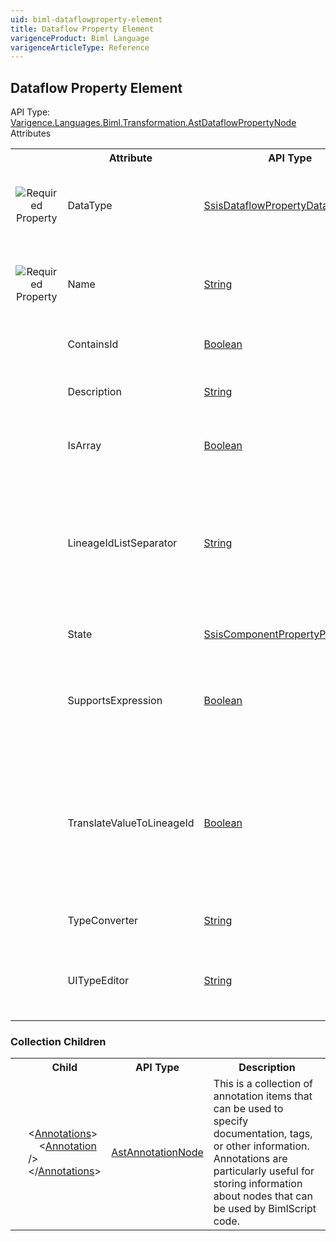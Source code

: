 ```yaml
---
uid: biml-dataflowproperty-element
title: Dataflow Property Element
varigenceProduct: Biml Language
varigenceArticleType: Reference
---
```

## Dataflow Property Element<div class="AssemblyInfoGroup"><div class="CrossReferenceGroup"><div class="CrossReferenceHeader">API Type:</div><div class="CrossReferenceValue"><a href="../api-reference/Varigence.Languages.Biml.Transformation.AstDataflowPropertyNode.html">Varigence.Languages.Biml.Transformation.AstDataflowPropertyNode</a></div></div></div><div class="AttributeGroup"><div class="AttributeGroupHeader">Attributes</div><table id="AttributeList" class="AttributeList"><tbody><tr><th class="AttributeIconColumnHeader">&nbsp;</th><th class="AttributeNameColumnHeader">Attribute</th><th class="AttributeTypeColumnHeader">API Type</th><th class="AttributeDefaultColumnHeader">Default</th><th class="AttributeSummaryColumnHeader">Description</th></tr><tr class="ad0"><td align="center" class="AttributeIcon"><img title="Required Property" src="attributeRequired.png"></td><td class="AttributeName">DataType</td><td class="AttributeType"><a href="../api-reference/Varigence.Languages.Biml.Transformation.SsisDataflowPropertyDataType.html">SsisDataflowPropertyDataType</a></td><td class="AttributeDefault">Empty</td><td class="AttributeSummary"><div class ="SummaryItem">This value specifies the type of the variable that should be assigned to the custom dataflow property.</div></td></tr><tr class="ad1"><td align="center" class="AttributeIcon"><img title="Required Property" src="attributeRequired.png"></td><td class="AttributeName">Name</td><td class="AttributeType"><a href="https://msdn.microsoft.com/en-us/library/System.String.aspx">String</a></td><td class="AttributeDefault">&nbsp;</td><td class="AttributeSummary"><div class ="SummaryItem">Specifies the name of the object.  This name can be used to reference this object from anywhere else in the program.</div></td></tr><tr class="ad0"><td align="center" class="AttributeIcon"><img title="" src="attribute.png"></td><td class="AttributeName">ContainsId</td><td class="AttributeType"><a href="https://msdn.microsoft.com/en-us/library/System.Boolean.aspx">Boolean</a></td><td class="AttributeDefault">False</td><td class="AttributeSummary"><div class ="SummaryItem">Indicates whether this property contains a data linage column id.</div></td></tr><tr class="ad1"><td align="center" class="AttributeIcon"><img title="" src="attribute.png"></td><td class="AttributeName">Description</td><td class="AttributeType"><a href="https://msdn.microsoft.com/en-us/library/System.String.aspx">String</a></td><td class="AttributeDefault">&nbsp;</td><td class="AttributeSummary"><div class ="SummaryItem">This value stores the description that is emitted in SSIS for the data flow property.</div></td></tr><tr class="ad0"><td align="center" class="AttributeIcon"><img title="" src="attribute.png"></td><td class="AttributeName">IsArray</td><td class="AttributeType"><a href="https://msdn.microsoft.com/en-us/library/System.Boolean.aspx">Boolean</a></td><td class="AttributeDefault">False</td><td class="AttributeSummary"><div class ="SummaryItem">This value specifies whether the dataflow property is an array of values.</div></td></tr><tr class="ad1"><td align="center" class="AttributeIcon"><img title="" src="attribute.png"></td><td class="AttributeName">LineageIdListSeparator</td><td class="AttributeType"><a href="https://msdn.microsoft.com/en-us/library/System.String.aspx">String</a></td><td class="AttributeDefault">&nbsp;</td><td class="AttributeSummary"><div class ="SummaryItem">In the case of a list of lineage ids, this property specifies the string sequence that is used to separate items in the list.  The same separator is used both for extracting column name lists and emitting the list of translated lineage ids.</div></td></tr><tr class="ad0"><td align="center" class="AttributeIcon"><img title="" src="attribute.png"></td><td class="AttributeName">State</td><td class="AttributeType"><a href="../api-reference/Varigence.Languages.Biml.Transformation.SsisComponentPropertyPersistState.html">SsisComponentPropertyPersistState</a></td><td class="AttributeDefault">Default</td><td class="AttributeSummary"><div class ="SummaryItem">Specifies how the property is persisted in the package XML.</div></td></tr><tr class="ad1"><td align="center" class="AttributeIcon"><img title="" src="attribute.png"></td><td class="AttributeName">SupportsExpression</td><td class="AttributeType"><a href="https://msdn.microsoft.com/en-us/library/System.Boolean.aspx">Boolean</a></td><td class="AttributeDefault">False</td><td class="AttributeSummary"><div class ="SummaryItem">This value specifies whether the custom dataflow property support the use of SQL Server Integration Services expressions in the value.</div></td></tr><tr class="ad0"><td align="center" class="AttributeIcon"><img title="" src="attribute.png"></td><td class="AttributeName">TranslateValueToLineageId</td><td class="AttributeType"><a href="https://msdn.microsoft.com/en-us/library/System.Boolean.aspx">Boolean</a></td><td class="AttributeDefault">False</td><td class="AttributeSummary"><div class ="SummaryItem">Specifies whether the compiler should translate the property value or values into SSIS lineage ids during emission.  This property is used in combination with the LineageIdListSeparator property, if a list of lineage ids is expected.</div></td></tr><tr class="ad1"><td align="center" class="AttributeIcon"><img title="" src="attribute.png"></td><td class="AttributeName">TypeConverter</td><td class="AttributeType"><a href="https://msdn.microsoft.com/en-us/library/System.String.aspx">String</a></td><td class="AttributeDefault">&nbsp;</td><td class="AttributeSummary"><div class ="SummaryItem">This value specifies the name of the type converter to use.</div></td></tr><tr class="ad0"><td align="center" class="AttributeIcon"><img title="" src="attribute.png"></td><td class="AttributeName">UITypeEditor</td><td class="AttributeType"><a href="https://msdn.microsoft.com/en-us/library/System.String.aspx">String</a></td><td class="AttributeDefault">&nbsp;</td><td class="AttributeSummary"><div class ="SummaryItem">This value specifies the name of the user interface type editor that should be used for this custom dataflow property.</div></td></tr></tbody></table></div><div class="ChildGroup">### Collection Children<table id="ChildList" class="ChildList"><tbody><tr><th class="ChildIconColumnHeader">&nbsp;</th><th class="ChildNameColumnHeader">Child</th><th class="ChildTypeColumnHeader">API Type</th><th class="ChildSummaryColumnHeader">Description</th></tr><tr class="cd0"><td align="center" class="ChildIcon"><img title="" src="collectionChild.png"><div class="RequiredIcon" title="Required Child"></div><td class="ChildName"><span class="punc">&lt;</span><a href=Varigence.Languages.Biml.AstNode_Annotations.html">Annotations</a><span class="punc">&gt;</span><br />&nbsp;&nbsp;&nbsp;&nbsp;<span class="punc">&lt;</span><a href=Varigence.Languages.Biml.AstAnnotationNode.html">Annotation</a> <span class="punc">/&gt;</span><br /><span class="punc">&lt;/</span><a href=Varigence.Languages.Biml.AstNode_Annotations.html">Annotations</a><span class="punc">&gt;</span></td><td class="ChildType"><a href="../api-reference/Varigence.Languages.Biml.AstAnnotationNode.html">AstAnnotationNode</a></td><td class="ChildSummary"><div class ="SummaryItem">This is a collection of annotation items that can be used to specify documentation, tags, or other information.  Annotations are particularly useful for storing information about nodes that can be used by BimlScript code.</div></td></tr></tbody></table></div>